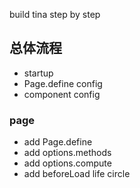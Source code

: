 build tina step by step

## 总体流程
- startup
- Page.define config
- component config

### page
- add Page.define
- add options.methods
- add options.compute
- add beforeLoad life circle
